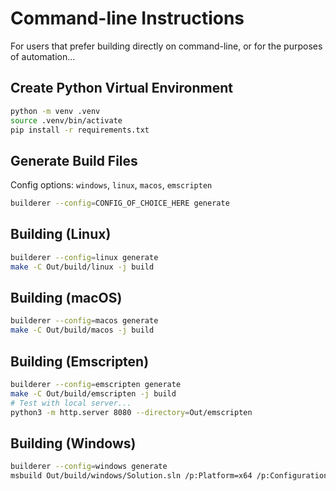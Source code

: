 # Command-line Instructions
For users that prefer building directly on command-line, or for the purposes of
automation...
## Create Python Virtual Environment
```bash
python -m venv .venv
source .venv/bin/activate
pip install -r requirements.txt
```
## Generate Build Files
Config options: `windows`, `linux`, `macos`, `emscripten`
```bash
builderer --config=CONFIG_OF_CHOICE_HERE generate
```
## Building (Linux)
```bash
builderer --config=linux generate
make -C Out/build/linux -j build
```
## Building (macOS)
```bash
builderer --config=macos generate
make -C Out/build/macos -j build
```
## Building (Emscripten)
```bash
builderer --config=emscripten generate
make -C Out/build/emscripten -j build
# Test with local server...
python3 -m http.server 8080 --directory=Out/emscripten
```
## Building (Windows)
```bash
builderer --config=windows generate
msbuild Out/build/windows/Solution.sln /p:Platform=x64 /p:Configuration=debug
```
